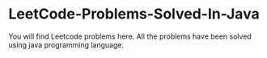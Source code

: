 # LeetCode-Problems-Solved-In-Java
You will find Leetcode problems here. All the problems have been solved using java programming language.
